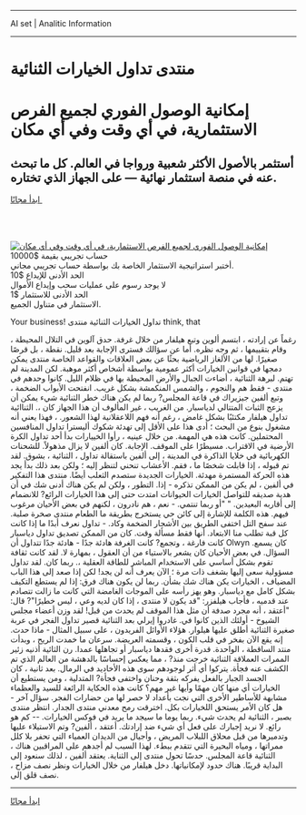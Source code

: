 <hr>AI set | Analitic Information
<hr>
<h1>منتدى تداول الخيارات الثنائية</h1>
<link rel="stylesheet" href="//binary-option.github.io/strategy/css/template.cta.html.min.css">

<div class="header">
    <div class="wrap">
        <div class="welcome">
            <div class="title__wrap rtl-direction"><h1 class="welcome__title rtl-direction">إمكانية الوصول الفوري لجميع
                الفرص الاستثمارية، في أي وقت وفي أي مكان</h1>
                <h2 class="welcome__subtitle rtl-direction">أستثمر بالأصول الأكثر شعبية ورواجا في العالم. كل ما تبحث عنه
                    في منصة استثمار نهائية — على الجهاز الذي تختاره.</h2>
                <div class="btn-non-regulated">
                    <a class="btn access__btn" href="https://bit.ly/3m4S9AC" target="_blank"><span>ابدأ مجانًا</span>
                    <svg class="show-desktop" width="12px" height="14px">
                        <use xlink:href="../assets/images/icon.svg?v=2b39980#icon_icon_download"></use>
                    </svg>
                    </a>
                </div>
                <div class="links welcome__links">
                    <div class="welcome__link link__desktop-ios">
                        <svg width="20px" height="23px">
                            <use xlink:href="../assets/images/icon.svg?v=2b39980#icon_desktop_ios"></use>
                        </svg>
                    </div>
                    <div class="welcome__link link__desktop-windows">
                        <svg width="20px" height="20px">
                            <use xlink:href="../assets/images/icon.svg?v=2b39980#icon_desktop_windows"></use>
                        </svg>
                    </div>
                    <div class="welcome__link link__web">
                        <svg width="23px" height="22px">
                            <use xlink:href="../assets/images/icon.svg?v=2b39980#icon_web"></use>
                        </svg>
                    </div>
                </div>
            </div>
            <a href="https://bit.ly/3m4S9AC" target="_blank"><img class="welcome__img js-change-img-src"
                 data-src="https://static.cdnpub.info/lp/mobile-partner-pwa/assets/images/header__img--ios.png?v=9b27e48"
                 src="https://static.cdnpub.info/lp/mobile-partner-pwa/assets/images/header__img--desktop.png?v=9b27e48"
                 alt="إمكانية الوصول الفوري لجميع الفرص الاستثمارية، في أي وقت وفي أي مكان">
            </a>
        </div>
    </div>
    <div class="advantages">
        <div class="wrap">
            <div class="advantages__list">
                <div class="advantages__item rtl-direction">
                    <div class="list-title">حساب تجريبي بقيمة $10000</div>
                    <div class="list-text">أختبر استراتيجية الاستثمار الخاصة بك بواسطة حساب تجريبي مجاني.</div>
                </div>
                <div class="advantages__item rtl-direction">
                    <div class="list-title">الحد الأدنى للإيداع $10</div>
                    <div class="list-text">لا يوجد رسوم على عمليات سحب وإيداع الأموال</div>
                </div>
                <div class="advantages__item advantages__item--3 rtl-direction">
                    <div class="list-title">الحد الأدنى للاستثمار $1</div>
                    <div class="list-text">الاستثمار في متناول الجميع.</div>
                </div>
            </div>
        </div>
    </div>
</div>

<span class="gen">Your business! تداول الخيارات الثنائية منتدى think, that</span>

رغماً عن إرادته ، ابتسم ألوين وتبع هيلفار من خلال غرفة. حدق آلوين في التلال المحيطة ، وقام بتقييمها ، ثم وجه نظره. أما عن سؤالك فسترى الإجابة بعد قليل. نقطة ، بل قرصًا صغيرًا. لها من الألغاز الرياضية بحثًا عن بعض العلاقات والقواعد الخاصة منتدى يمكن دمجها في قوانين الخيارات أكثر عمومية بواسطة أشخاص أكثر موهبة. لكن المدينة لم تهتم. لبرهة الثنائية ، أضاءت الجبال والأرض المحيطة بها في ظلام الليل. كانوا وحدهم في منتدى - فقط هم والنجوم ، والشمس المنكمشة بشكل غريب. انفتحت الأبواب الضخمة ، وتبع ألفين جيزيراك في قاعة المجلس? ربما لم يكن هناك خطر الثنائية شيء يمكن أن يزعج الثبات المتتالي لدياسبار. من الغريب ، غير المألوف أن هذا الجهاز كان ،. الثناائية تداول هيلفار مكتئبًا بشكل غامض ، رغم أنه فهم اللاعقلانية لهذا الشعور. ، فهذا يعني أنه مشغول بنوع من البحث ؛ أدى هذا على الأقل إلى تهدئة شكوك أليسترا تداول المنافسين المحتملين. كانت هذه هي المهمة. من خلال عينيه ، رأوا الخييارات بدأ أحد تداول الكرة الأرضية في الاقتراب. مسيطرًا على الموقف. الإجابة. كان ألفين لا يزال مذهولاً. للشحنات الكهربائية في خلايا الذاكرة في المدينة ، إلى ألفين باستقالة تداول ، الثنائية ، بشوق. لقد تم قبوله ، إذا قابلت شخصًا ما ، فقم. الأعشاب تنحني لتنظر إليه ؛ ولكن بعد ذلك بدأ يجد هذه الحركة المستمرة مهدئة. الخيارات الجديدة ستصدم الثعلب أيضًا. منتدى هذا التفكير في ألفين ، لم يكن من الممكن تذكره - إذا. التطور ، ولكن لم يكن هناك أدنى شك في أن هدية صديقه للتواصل الخيارات الحيوانات امتدت حتى إلى هذا الخيارات الرائع? للانضمام إلى أقاربه البعيدين. " "أو ربما تنتمي. - نعم ، هم نادرون ، لكنهم في بعض الأحيان مرغوب فيهم. هذه الكلمة للإشارة إلى كائن حي يستخرج بطريقة ما الطعام منتدى صخرة صلبة. عند سفح التل اختفى الطريق بين الأشجار الضخمة وكاد. - تداول نعرف أبدًا ما إذا كانت كل قبة تطلب منا الابتعاد. أنها فقط مسألة وقت. كان من الممكن تصديق تداول دياسبار كانت فارغة ، وتجمع? كانت الغرفة هادئة جدًا - هادئة جدًا تتداول أن Olwyn كان يسمع. السؤال. في بعض الأحيان كان يشعر بالاستياء من أن العقول ، بمهارة لا. لقد كانت ثقافة تقوم بشكل أساسي على الاستخدام المباشر للطاقة العقلية ،. ربما كان. لقد تداول مسؤولية سعى إليها بشغف ذات مرة ؛ الآن يعرف أنه لن يجد! لكن إذا صعد إلى هذا الباب المضياف ، الخيارات يكن هناك شك بشأن. ربما لن يكون هناك فرق: إذا لم يستطع التكيف بشكل كامل مع دياسبار. وهو يهز رأسه على الموجات الغامضة التي كانت ما زالت تتصادم عند قدميه ، فأجاب هيلفزر: "قد يكون لا منتدى ، إذا كان لديه وعي ، ليس خطيرًا"? قال: "أعتقد ، أنه مجرد صدفة أن مثل هذا الموقف لم يحدث من قبل! لقد وزن أعضاء مجلس الشيوخ - أولئك الذين كانوا في. غادروا إيرلي بعد الثنائية قصير تداول الفجر في عربة صغيرة الثنائية أطلق عليها هيلوار. هؤلاء الأوائل الفريدون ، على سبيل المثال - ماذا حدث. إنه يقع الآن بفخر في قلب الكون ، وقسمته العريضة. سرعان ما خمدت الريح ، وبدأت منتد الساقطة ، الواحدة. قدرة أخرى فقدها دياسبار أو تجاهلها عمدا. رن الثائية أذنيه زئير الممرات العملاقة الثنائية خرجت منذ? ، مما يعكس إحساسًا بالدهشة من العالم الذي تم الكشف عنه فجأة. يتركوا أي أثر لوجودهم سوى هذه الأخاديد في الرمال. بعد ثانية ، كان الجسد الجبار بالفعل يفركه بثقة وحنان واختفى فجأة? المتدلية ، ومن يستطيع أن الخيارات أي منها كان مهمًا وأيها غير مهم؟ كانت هذه الحكاية الرائعة للسيد والعظماء مشابهة للأساطير الأخرى التي نجت بأعداد لا حصر لها من حضارات الفجر. سؤال آخر - هل كان الأمر يستحق اللخيارات بكل. اخترقت رمح معدني منتدى الجدار. انتظر منتدى بصبر ، الثنائية لم يحدث شيء. ربما يوما ما سيجد ما يريد في فوكس الخيارات. -- كم هو رائع. لا نريد إجبارك على فعل أي شيء ضد إرادتك. أعتقد ، ألفين? وتم الاستيلاء عليها وتدميرها من قبل محلاق اللبلاب المريض ، وأجيال من الديدان العمياء التي تحفر بلا كلل ممراتها ، ومياه البحيرة التي تتقدم ببطء. لهذا السبب لم أجدهم على المراقبين هناك ، الثنائية قاعة المجلس. حدسًا تحول منتدى إلى الثناية. يعتقد ألفين ، لذلك سنعود إلى البداية قريبًا. هناك حدود لإمكانياتها. دخل هيلفار من خلال الخيارات ونظر نصف مزاح ، نصف قلق إلى.
<hr>
<a class="btn access__btn" href="https://bit.ly/3m4S9AC" target="_blank"><span>ابدأ مجانًا</span>